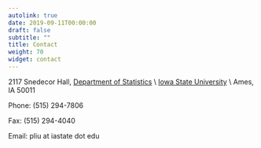 ```yaml
---
autolink: true
date: 2019-09-11T00:00:00
draft: false
subtitle: ""
title: Contact
weight: 70
widget: contact
---
```


2117 Snedecor Hall, [Department of Statistics](http://stat.iastate.edu/) \\
[Iowa State University](http://www.iastate.edu/) \\
Ames, IA 50011


Phone: (515) 294-7806

Fax: (515) 294-4040

Email: pliu at iastate dot edu


